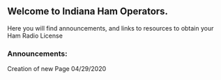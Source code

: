 ## Welcome to Indiana Ham Operators.

Here you will find announcements, and links to resources to obtain your Ham Radio License


### Announcements:

Creation of new Page 04/29/2020

